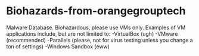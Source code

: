 # Biohazards-from-orangegrouptech
Malware Database. Biohazardous, please use VMs only.
Examples of VM applications include, but are not limited to:
-VirtualBox (ugh)
-VMware (recommended)
-Parallels (please, not for virus testing unless you change a ton of settings)
-Windows Sandbox (eww)
